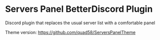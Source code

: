 # Servers Panel BetterDiscord Plugin
 Discord plugin that replaces the usual server list with a comfortable panel

 Theme version: https://github.com/quad58/ServersPanelTheme
